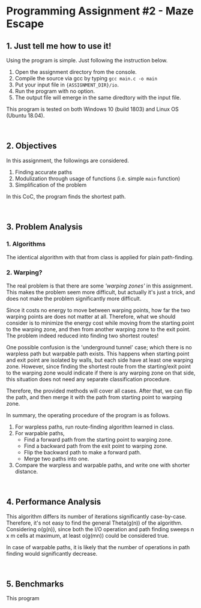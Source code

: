 # Programming Assignment #2 - Maze Escape

## 1. Just tell me how to use it!

Using the program is simple. Just following the instruction below.

1. Open the assignment directory from the console.
2. Compile the source via gcc by typing `gcc main.c -o main`
3. Put your input file in `{ASSIGNMENT_DIR}/io`.
4. Run the program with no option.
5. The output file will emerge in the same diredtory with the input file.

This program is tested on both Windows 10 (build 1803) and Linux OS (Ubuntu 18.04).

<br>

## 2. Objectives

In this assignment, the followings are considered.

1. Finding accurate paths
2. Modulization through usage of functions (i.e. simple `main` function)
3. Simplification of the problem

In this CoC, the program finds the shortest path.

<br>

## 3. Problem Analysis

### 1. Algorithms

The identical algorithm with that from class is applied for plain path-finding.

### 2. Warping?
The real problem is that there are some *'warping zones'* in this assignment.
This makes the problem seem more difficult, but actually it's just a trick,
and does not make the problem significantly more difficult.

Since it costs no energy to move between warping points,
how far the two warping points are does not matter at all.
Therefore, what we should consider is to minimize the energy cost while moving
from the starting point to the warping zone, and then from another warping zone to the exit point.
The problem indeed reduced into finding two shortest routes!

One possible confusion is the 'underground tunnel' case; which there is no warpless path but warpable path exists.
This happens when starting point and exit point are isolated by walls, but each side have at least one warping zone.
However, since finding the shortest route from the starting/exit point to the warping zone would indicate if there is
any warping zone on that side, this situation does not need any separate classification procedure.

Therefore, the provided methods will cover all cases.
After that, we can flip the path, and then merge it with the path from starting point to warping zone.

In summary, the operating procedure of the program is as follows.

1. For warpless paths, run route-finding algorithm learned in class.
2. For warpable paths,
   * Find a forward path from the starting point to warping zone.
   * Find a backward path from the exit point to warping zone.
   * Flip the backward path to make a forward path.
   * Merge two paths into one.
3. Compare the warpless and warpable paths, and write one with shorter distance.

<br>

## 4. Performance Analysis

This algorithm differs its number of iterations significantly case-by-case.
Therefore, it's not easy to find the general Theta(g(n)) of the algorithm.
Considering o(g(n)), since both the I/O operation and path finding sweeps
n x m cells at maximum, at least o(g(mn)) could be considered true.

In case of warpable paths, it is likely that the number of operations
in path finding would significantly decrease.

<br>

## 5. Benchmarks

This program 